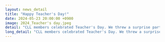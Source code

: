 ```yaml
---
layout: news_detail
title: "Happy Teacher's Day!"
date: 2024-05-23 20:00:00 +0900
image: 2024_Teacher's day.jpeg
detail: "CLL members celebrated Teacher's Day. We threw a surprise party and expressed our gratitude to Dr. Yim. We had a great time enjoying delicious food. Thank you and love you, Dr. Yim!"
long_detail: "CLL members celebrated Teacher's Day. We threw a surprise party and expressed our gratitude to Dr. Yim. We had a great time enjoying delicious food. Thank you and love you, Dr. Yim!"
---
```


